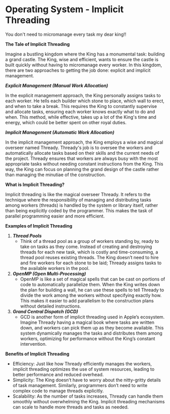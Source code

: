 # Operating System - Implicit Threading

You don't need to micromanage every task my dear king!!

**The Tale of Implicit Threading**

Imagine a bustling kingdom where the King has a monumental task: building a grand castle. The King, wise and efficient, wants to ensure the castle is built quickly without having to micromanage every worker. In this kingdom, there are two approaches to getting the job done: explicit and implicit management.

***Explicit Management (Manual Work Allocation)***

In the explicit management approach, the King personally assigns tasks to each worker. He tells each builder which stone to place, which wall to erect, and when to take a break. This requires the King to constantly supervise and allocate tasks, ensuring each worker knows exactly what to do and when. This method, while effective, takes up a lot of the King's time and energy, which could be better spent on other royal duties.

***Implicit Management (Automatic Work Allocation)***

In the implicit management approach, the King employs a wise and magical overseer named Thready. Thready's job is to oversee the workers and automatically allocate tasks based on their skills and the current needs of the project. Thready ensures that workers are always busy with the most appropriate tasks without needing constant instructions from the King. This way, the King can focus on planning the grand design of the castle rather than managing the minutiae of the construction.

**What is Implicit Threading?**

Implicit threading is like the magical overseer Thready. It refers to the technique where the responsibility of managing and distributing tasks among workers (threads) is handled by the system or library itself, rather than being explicitly coded by the programmer. This makes the task of parallel programming easier and more efficient.

**Examples of Implicit Threading**
1. ***Thread Pools***
    - Think of a thread pool as a group of workers standing by, ready to take on tasks as they come. Instead of creating and destroying threads for each new task, which is costly and time-consuming, a thread pool reuses existing threads. The King doesn’t need to hire and fire workers for each stone to be laid; Thready assigns tasks to the available workers in the pool.
2. ***OpenMP (Open Multi-Processing)***
    - OpenMP is like a set of magical spells that can be cast on portions of code to automatically parallelize them. When the King writes down the plan for building a wall, he can use these spells to tell Thready to divide the work among the workers without specifying exactly how. This makes it easier to add parallelism to the construction plans without detailed instructions.
3. ***Grand Central Dispatch (GCD)***
    - GCD is another form of implicit threading used in Apple’s ecosystem. Imagine Thready having a magical book where tasks are written down, and workers can pick them up as they become available. This system dynamically manages the tasks and distributes them among workers, optimizing for performance without the King’s constant intervention.

**Benefits of Implicit Threading**
- Efficiency: Just like how Thready efficiently manages the workers, implicit threading optimizes the use of system resources, leading to better performance and reduced overhead.
- Simplicity: The King doesn’t have to worry about the nitty-gritty details of task management. Similarly, programmers don’t need to write complex code to manage threads explicitly.
- Scalability: As the number of tasks increases, Thready can handle them smoothly without overwhelming the King. Implicit threading mechanisms can scale to handle more threads and tasks as needed.
